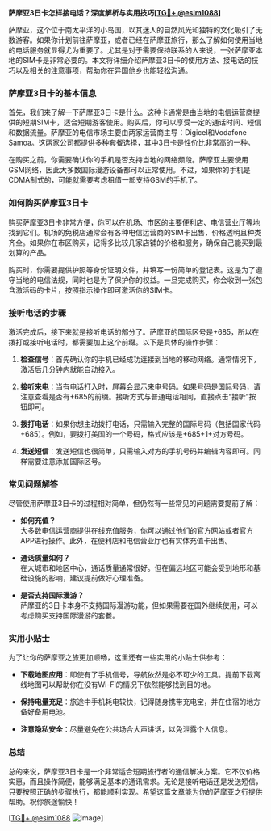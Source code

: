 **萨摩亚3日卡怎样接电话？深度解析与实用技巧[[TG💪+ @esim1088](https://t.me/s/esim1088)]**

萨摩亚，这个位于南太平洋的小岛国，以其迷人的自然风光和独特的文化吸引了无数游客。如果你计划前往萨摩亚，或者已经在萨摩亚旅行，那么了解如何使用当地的电话服务就显得尤为重要了。尤其是对于需要保持联系的人来说，一张萨摩亚本地的SIM卡是非常必要的。本文将详细介绍萨摩亚3日卡的使用方法、接电话的技巧以及相关的注意事项，帮助你在异国他乡也能轻松沟通。

### 萨摩亚3日卡的基本信息

首先，我们来了解一下萨摩亚3日卡是什么。这种卡通常是由当地的电信运营商提供的短期SIM卡，适合短期游客使用。购买后，你可以享受一定的通话时间、短信和数据流量。萨摩亚的电信市场主要由两家运营商主导：Digicel和Vodafone Samoa。这两家公司都提供多种套餐选择，其中3日卡是性价比非常高的一种。

在购买之前，你需要确认你的手机是否支持当地的网络频段。萨摩亚主要使用GSM网络，因此大多数国际漫游设备都可以正常使用。不过，如果你的手机是CDMA制式的，可能就需要考虑租借一部支持GSM的手机了。

### 如何购买萨摩亚3日卡

购买萨摩亚3日卡非常方便，你可以在机场、市区的主要便利店、电信营业厅等地找到它们。机场的免税店通常会有各种电信运营商的SIM卡出售，价格透明且种类齐全。如果你在市区购买，记得多比较几家店铺的价格和服务，确保自己能买到最划算的产品。

购买时，你需要提供护照等身份证明文件，并填写一份简单的登记表。这是为了遵守当地的电信法规，同时也是为了保护你的权益。一旦完成购买，你会收到一张包含激活码的卡片，按照指示操作即可激活你的SIM卡。

### 接听电话的步骤

激活完成后，接下来就是接听电话的部分了。萨摩亚的国际区号是+685，所以在拨打或接听电话时，都需要加上这个前缀。以下是具体的操作步骤：

1. **检查信号**：首先确认你的手机已经成功连接到当地的移动网络。通常情况下，激活后几分钟内就能自动接入。
   
2. **接听来电**：当有电话打入时，屏幕会显示来电号码。如果号码是国际号码，请注意查看是否有+685的前缀。接听方式与普通电话相同，直接点击“接听”按钮即可。

3. **拨打电话**：如果你想主动拨打电话，只需输入完整的国际号码（包括国家代码+685）。例如，要拨打美国的一个号码，格式应该是+685+1+对方号码。

4. **发送短信**：发送短信也很简单，只需输入对方的手机号码并编辑内容即可。同样需要注意添加国际区号。

### 常见问题解答

尽管使用萨摩亚3日卡的过程相对简单，但仍然有一些常见的问题需要提前了解：

- **如何充值？**  
  大多数电信运营商提供在线充值服务，你可以通过他们的官方网站或者官方APP进行操作。此外，在便利店和电信营业厅也有实体充值卡出售。

- **通话质量如何？**  
  在大城市和地区中心，通话质量通常很好。但在偏远地区可能会受到地形和基础设施的影响，建议提前做好心理准备。

- **是否支持国际漫游？**  
  萨摩亚的3日卡本身不支持国际漫游功能，但如果需要在国外继续使用，可以考虑购买支持国际漫游的套餐。

### 实用小贴士

为了让你的萨摩亚之旅更加顺畅，这里还有一些实用的小贴士供参考：

- **下载地图应用**：即使有了手机信号，导航依然是必不可少的工具。提前下载离线地图可以帮助你在没有Wi-Fi的情况下依然能够找到目的地。

- **保持电量充足**：旅途中手机耗电较快，记得随身携带充电宝，并在住宿的地方备好备用电池。

- **注意隐私安全**：尽量避免在公共场合大声讲话，以免泄露个人信息。

### 总结

总的来说，萨摩亚3日卡是一个非常适合短期旅行者的通信解决方案。它不仅价格实惠，而且操作简便，能够满足基本的通讯需求。无论是接听电话还是发送短信，只要按照正确的步骤执行，都能顺利实现。希望这篇文章能为你的萨摩亚之行提供帮助。祝你旅途愉快！

[[TG💪+ @esim1088](https://t.me/s/esim1088) ![Image](https://i.postimg.cc/4NQfJmqS/Snipaste-2025-05-13-00-14-12.png)]
